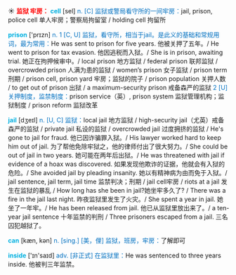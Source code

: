 ☀ <font color="red">**监狱 牢房：**</font>
<font color="sky blue">**cell**</font> [sel] 
<font color="#0070c0">n. [C] 监狱或警局看守所的一间牢房：</font>jail, prison, police cell 单人牢房；警察局拘留室 / holding cell 拘留所

<font color="sky blue">**prison**</font> ['prɪzn] 
<font color="#0070c0">n. 1 [C, U] 监狱，看守所，相当于jail。是此义的基础和常规用词，最为常用：</font>He was sent to prison for five years. 他被关押了五年。/ He went to prison for tax evasion. 他因逃税而入狱。/ She is in prison, awaiting trial. 她正在拘押候审中。/ local prison 地方监狱 / federal prison 联邦监狱 / overcrowded prison 人满为患的监狱 / women’s prison 女子监狱 / prison term 刑期 / prison cell, prison yard 牢房；监狱的院子 / prison population 关押人数 / to get out of prison 出狱 / a maximum-security prison 戒备森严的监狱 <font color="#0070c0">2 [U] 关押制度，监禁制度：</font>prison service（英）, prison system 监狱管理机构；监狱制度 / prison reform 监狱改革
           
<font color="sky blue">**jail**</font> [dʒeɪl]
<font color="#0070c0">n. [U, C] 监狱：</font>local jail 地方监狱 / high-security jail（尤英）戒备森严的监狱 / private jail 私设的监狱 / overcrowded jail 过度拥挤的监狱 / He's gone to jail for fraud. 他已因诈骗罪入狱。/ His lawyer worked hard to keep him out of jail. 为了帮他免除牢狱之，他的律师付出了很大努力。/ She could be out of jail in two years. 她可能在两年后出狱。/ He was threatened with jail if evidence of a hoax was discovered. 如果发现他欺诈的证据，他就会有入狱的危险。/ She avoided jail by pleading insanity. 她以有精神病为由而免于入狱。/ jail sentence, jail term, jail time 监禁判决；刑期 / jail cell牢房 / riots at a jail 发生在监狱的暴乱 / How long has she been in jail?她坐牢多久了? / There was a fire in the jail last night. 昨夜监狱里发生了火灾。/ She spent a year in jail. 她坐了一年牢。/ He has been released from jail. 他已从监狱里放出来了。/ a ten-year jail sentence 十年监禁的判刑 / Three prisoners escaped from a jail. 三名囚犯越狱了。

<font color="sky blue">**can**</font> [kæn, kən] 
<font color="#0070c0">n. [sing.] [美，俚] 监狱，班房，牢房：</font>了解即可

<font color="sky blue">**inside**</font> ['ɪn'saɪd] 
<font color="#0070c0">adv. [非正式] 在监狱里：</font>He was sentenced to three years inside. 他被判三年监禁。

